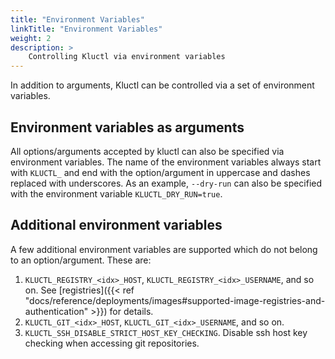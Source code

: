 ```yaml
---
title: "Environment Variables"
linkTitle: "Environment Variables"
weight: 2
description: >
    Controlling Kluctl via environment variables
---
```


In addition to arguments, Kluctl can be controlled via a set of environment variables.

## Environment variables as arguments
All options/arguments accepted by kluctl can also be specified via environment variables. The name of the environment
variables always start with `KLUCTL_` and end with the option/argument in uppercase and dashes replaced with
underscores. As an example, `--dry-run` can also be specified with the environment variable
`KLUCTL_DRY_RUN=true`.

## Additional environment variables
A few additional environment variables are supported which do not belong to an option/argument. These are:

1. `KLUCTL_REGISTRY_<idx>_HOST`, `KLUCTL_REGISTRY_<idx>_USERNAME`, and so on. See [registries]({{< ref "docs/reference/deployments/images#supported-image-registries-and-authentication" >}}) for details.
2. `KLUCTL_GIT_<idx>_HOST`, `KLUCTL_GIT_<idx>_USERNAME`, and so on.
3. `KLUCTL_SSH_DISABLE_STRICT_HOST_KEY_CHECKING`. Disable ssh host key checking when accessing git repositories.
